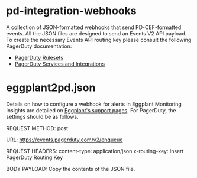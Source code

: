 # pd-integration-webhooks

A collection of JSON-formatted webhooks that send PD-CEF-formatted events.  All the JSON files are designed to send an Events V2 API payload.  To create the necessary Events API routing key please consult the following PagerDuty documentation:

* [PagerDuty Rulesets](https://support.pagerduty.com/docs/rulesets#send-events-to-a-global-ruleset)
* [PagerDuty Services and Integrations](https://support.pagerduty.com/docs/services-and-integrations#create-a-generic-events-api-integration)

# eggplant2pd.json

Details on how to configure a webhook for alerts in Eggplant Monitoring Insights are detailed on [Eggplant's support pages](http://docs.eggplantsoftware.com/EMI/emi-webhooks.htm).  For PagerDuty, the settings should be as follows.

REQUEST METHOD:
post

URL:
https://events.pagerduty.com/v2/enqueue

REQUEST HEADERS:
content-type: application/json
x-routing-key: Insert PagerDuty Routing Key

BODY PAYLOAD:
Copy the contents of the JSON file.
